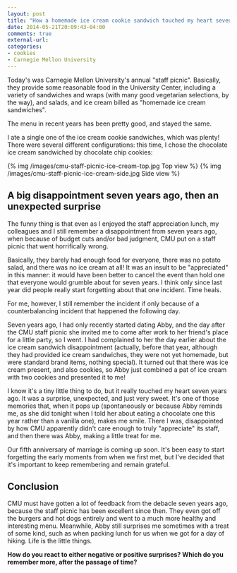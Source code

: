 ```yaml
---
layout: post
title: "How a homemade ice cream cookie sandwich touched my heart seven years ago"
date: 2014-05-21T20:09:43-04:00
comments: true
external-url: 
categories:
- cookies
- Carnegie Mellon University
---
```

Today's was Carnegie Mellon University's annual "staff picnic". Basically, they provide some reasonable food in the University Center, including a variety of sandwiches and wraps (with many good vegetarian selections, by the way), and salads, and ice cream billed as "homemade ice cream sandwiches".

The menu in recent years has been pretty good, and stayed the same.

I ate a single one of the ice cream cookie sandwiches, which was plenty! There were several different configurations: this time, I chose the chocolate ice cream sandwiched by chocolate chip cookies:

{% img /images/cmu-staff-picnic-ice-cream-top.jpg Top view %}
{% img /images/cmu-staff-picnic-ice-cream-side.jpg Side view %}

## A big disappointment seven years ago, then an unexpected surprise

The funny thing is that even as I enjoyed the staff appreciation lunch, my colleagues and I still remember a disappointment from seven years ago, when because of budget cuts and/or bad judgment, CMU put on a staff picnic that went horrifically wrong.

Basically, they barely had enough food for everyone, there was no potato salad, and there was no ice cream at all! It was an insult to be "appreciated" in this manner: it would have been better to cancel the event than hold one that everyone would grumble about for seven years. I think only since last year did people really start forgetting about that one incident. Time heals.

For me, however, I still remember the incident if only because of a counterbalancing incident that happened the following day.

Seven years ago, I had only recently started dating Abby, and the day after the CMU staff picnic she invited me to come after work to her friend's place for a little party, so I went. I had complained to her the day earlier about the ice cream sandwich disappointment (actually, before that year, although they had provided ice cream sandwiches, they were not yet homemade, but were standard brand items, nothing special). It turned out that there was ice cream present, and also cookies, so Abby just combined a pat of ice cream with two cookies and presented it to me!

I know it's a tiny little thing to do, but it really touched my heart seven years ago. It was a surprise, unexpected, and just very sweet. It's one of those memories that, when it pops up (spontaneously or because Abby reminds me, as she did tonight when I told her about eating a chocolate one this year rather than a vanilla one), makes me smile. There I was, disappointed by how CMU apparently didn't care enough to truly "appreciate" its staff, and then there was Abby, making a little treat for me.

Our fifth anniversary of marriage is coming up soon. It's been easy to start forgetting the early moments from when we first met, but I've decided that it's important to keep remembering and remain grateful.

## Conclusion

CMU must have gotten a lot of feedback from the debacle seven years ago, because the staff picnic has been excellent since then. They even got off the burgers and hot dogs entirely and went to a much more healthy and interesting menu. Meanwhile, Abby still surprises me sometimes with a treat of some kind, such as when packing lunch for us when we got for a day of hiking. Life is the little things.

**How do you react to either negative or positive surprises? Which do you remember more, after the passage of time?**
